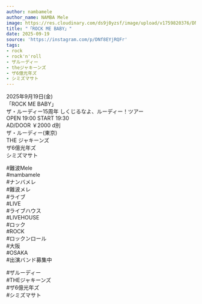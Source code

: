 ```yaml
---
author: nambamele
author_name: NAMBA Mele
image: https://res.cloudinary.com/ds9j0yzsf/image/upload/v1759820376/DNf8EYjRQFr.jpg
title: "「ROCK ME BABY」"
date: 2025-09-19
source: 'https://instagram.com/p/DNf8EYjRQFr'
tags:
- rock
- rock'n'roll
- ザルーディー
- theジャキーンズ
- ザ6億光年ズ
- シミズマサト
---
```

2025年9月19日(金)<br>
「ROCK ME BABY」<br>
ザ・ルーディー15周年 しくじるなよ、ルーディー！ツアー<br>
OPEN 19:00 START 19:30<br>
AD/DOOR ￥2000 d別<br>
ザ・ルーディー(東京)<br>
THE ジャキーンズ<br>
ザ6億光年ズ<br>
シミズマサト

#難波Mele<br>
#mambamele<br>
#ナンバメレ<br>
#難波メレ<br>
#ライブ<br>
#LIVE<br>
#ライブハウス<br>
#LIVEHOUSE<br>
#ロック<br>
#ROCK<br>
#ロックンロール<br>
#大阪<br>
#OSAKA<br>
#出演バンド募集中

#ザルーディー<br>
#THEジャキーンズ<br>
#ザ6億光年ズ<br>
#シミズマサト